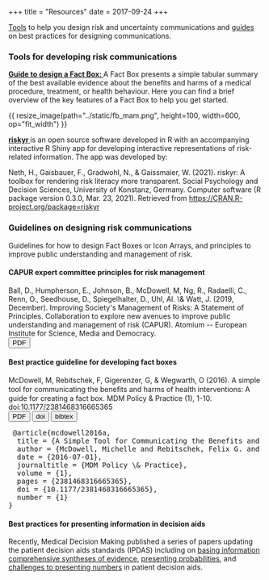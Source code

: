 +++
title = "Resources"
date = 2017-09-24
+++

<a href="#tools">Tools</a> to help you design risk and uncertainty communications and <a href="#guides">guides</a> on best practices for designing communications.

<h3 class="res" id="tools"> Tools for developing risk communications </h3>

<a href="/factbox"> <b> Guide to design a Fact Box: </b> </a>
A Fact Box presents a simple tabular summary of the best available evidence about the benefits and harms of a medical procedure, treatment, or health behaviour. Here you can find a brief overview of the key features of a Fact Box to help you get started. 

{{ resize_image(path="../static/fb_mam.png", height=100, width=600, op="fit_width") }}


<a href="https://riskyr.org/"> <b> riskyr </b> </a>
is an open source software developed in R with an accompanying interactive R Shiny app for developing interactive representations of risk-related information. The app was developed by:

<p class="pub"> Neth, H., Gaisbauer, F., Gradwohl, N., & Gaissmaier, W. (2021). riskyr: A toolbox for rendering risk literacy more transparent. Social Psychology and Decision Sciences, University of Konstanz, Germany. Computer software (R package version 0.3.0, Mar. 23, 2021). Retrieved from <a href="https://CRAN.R-project.org/package=riskyr">https://CRAN.R-project.org/package=riskyr</a></p>


<h3 class="res" id="guides"> Guidelines on designing risk communications </h3>

Guidelines for how to design Fact Boxes or Icon Arrays, and principles to improve public understanding and management of risk.

#### CAPUR expert committee principles for risk management

<P class="pub"> Ball, D., Humpherson, E., Johnson, B., <SPAN class="myauthor">McDowell, M</SPAN>, Ng, R., Radaelli, C., Renn, O., Seedhouse, D., Spiegelhalter, D., Uhl, Al. \& Watt, J. (2019, December). Improving Society's Management of Risks: A Statement of Principles. <SPAN class="journal">Collaboration to explore new avenues to improve public understanding and management of risk (CAPUR)</SPAN>. Atomium -- European Institute for Science, Media and Democracy. <br> <button class="pdf" onclick="document.location='https://tinyurl.com/capurstatement'" target="_blank" rel="noopener">PDF</button>

#### Best practice guideline for developing fact boxes

<P class="pub"> <SPAN class="myauthor">McDowell, M</SPAN>, Rebitschek, F, Gigerenzer, G, & Wegwarth, O (2016). A simple tool for communicating the beneﬁts and harms of health interventions: A guide for creating a fact box. <SPAN class="journal">MDM Policy & Practice </SPAN>(1), 1-10. doi:10.1177/2381468316665365</SPAN> <br> <button class="openaccess" onclick="document.location='https://journals.sagepub.com/doi/pdf/10.1177/2381468316665365'" target="_blank" rel="noopener"> <i class="ai ai-open-access big-icon"> </i>PDF </button> <button class="doi" onclick="document.location='https://journals.sagepub.com/doi/10.1177/2381468316665365'" target="_blank" rel="noopener" >doi</button>  
<button data-target="bibtex-panel-mcdowell2016a" class="accordion">bibtex</button></p>
<div id="bibtex-panel-mcdowell2016a" class="panel" style="display:block">
  <pre> @article{mcdowell2016a,
  title = {A Simple Tool for Communicating the Benefits and Harms of Health Interventions: A Guide for Creating a Fact Box},
  author = {McDowell, Michelle and Rebitschek, Felix G. and Gigerenzer, Gerd and Wegwarth, Odette},
  date = {2016-07-01},
  journaltitle = {MDM Policy \& Practice},
  volume = {1},
  pages = {2381468316665365},
  doi = {10.1177/2381468316665365},
  number = {1}
} </pre>
</div>

#### Best practices for presenting information in decision aids

<P class="pub">Recently, Medical Decision Making published a series of papers updating the patient decision aids standards (IPDAS) including on <a href="https://journals.sagepub.com/doi/full/10.1177/0272989X21996622">basing information comprehensive syntheses of evidence</a>, <a href="https://journals.sagepub.com/doi/pdf/10.1177/0272989X21996328">presenting probabilities</a>, and <a href="https://journals.sagepub.com/doi/full/10.1177/0272989X21996342">challenges to presenting numbers</a> in patient decision aids. </P>


<script>
var acc = document.getElementsByClassName("accordion");
var i;

for (i = 0; i < acc.length; i++) {
  acc[i].addEventListener("click", function() {
    this.classList.toggle("active");

    var target = this.getAttribute("data-target");
    var panel = document.getElementById(target);

    if (panel.style.maxHeight) {
      panel.style.maxHeight = null;
    } else {
      panel.style.maxHeight = panel.scrollHeight + "px";
    } 
  });
}
</script>